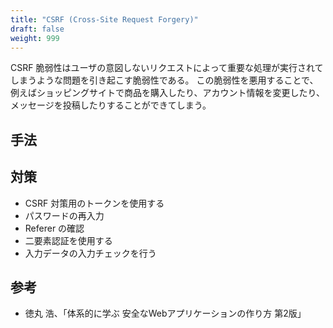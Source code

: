 ```yaml
---
title: "CSRF (Cross-Site Request Forgery)"
draft: false
weight: 999
---
```


CSRF 脆弱性はユーザの意図しないリクエストによって重要な処理が実行されてしまうような問題を引き起こす脆弱性である。
この脆弱性を悪用することで、例えばショッピングサイトで商品を購入したり、アカウント情報を変更したり、メッセージを投稿したりすることができてしまう。

## 手法
## 対策

- CSRF 対策用のトークンを使用する
- パスワードの再入力
- Referer の確認
- 二要素認証を使用する
- 入力データの入力チェックを行う
<!-- - セッション ID を保護する -->

## 参考

- 徳丸 浩、「体系的に学ぶ 安全なWebアプリケーションの作り方 第2版」

